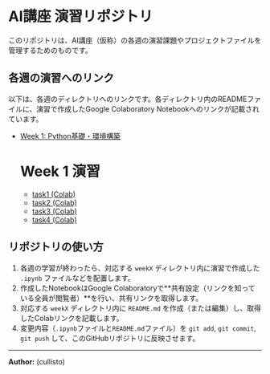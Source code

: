 # AI講座 演習リポジトリ

このリポジトリは、AI講座（仮称）の各週の演習課題やプロジェクトファイルを管理するためのものです。

## 各週の演習へのリンク

以下は、各週のディレクトリへのリンクです。各ディレクトリ内のREADMEファイルに、演習で作成したGoogle Colaboratory Notebookへのリンクが記載されています。

* [Week 1: Python基礎・環境構築](./week1/)

  # Week 1 演習

  - [task1 (Colab)](https://colab.research.google.com/drive/1a5gXBLp9MntvkCASjNtm2iZwWEiRKGD4?usp=sharing)
  - [task2 (Colab)](https://colab.research.google.com/drive/19M4t4qsmIRlDleBZNqN4IJUv0JoukM9N?usp=sharing)
  - [task3 (Colab)](https://colab.research.google.com/drive/1RWk1d943x-yPIf_UuxKUExQiBotbyPrl?usp=sharing)
  - [task4 (Colab)](https://colab.research.google.com/drive/1bZXU-nSzoOcvGRcTSX0HHlJOIqMbPY68?usp=sharing)

## リポジトリの使い方

1.  各週の学習が終わったら、対応する `weekX` ディレクトリ内に演習で作成した `.ipynb` ファイルなどを配置します。
2.  作成したNotebookはGoogle Colaboratoryで**共有設定（リンクを知っている全員が閲覧者）**を行い、共有リンクを取得します。
3.  対応する `weekX` ディレクトリ内に `README.md` を作成（または編集）し、取得したColabリンクを記載します。
4.  変更内容（`.ipynb`ファイルと`README.md`ファイル）を `git add`, `git commit`, `git push` して、このGitHubリポジトリに反映させます。

---

**Author:** (cullisto)